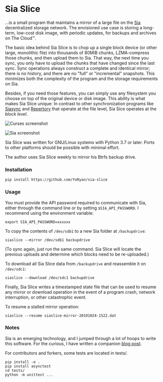 # Sia Slice

...is a small program that maintains a mirror of a large file on the
[Sia](https://sia.tech) decentralized storage network. The envisioned use case
is storing a long-term, low-cost disk image, with periodic updates, for backups
and archives on The Cloud™.

The basic idea behind Sia Slice is to chop up a single block device (or other
large, monolithic file) into thousands of 80MiB chunks, LZMA-compress those
chunks, and then upload them to Sia. That way, the next time you sync, you only
have to upload the chunks that have changed since the last sync. Sync operations
always construct a complete and identical mirror; there is no history, and there
are no "full" or "incremental" snapshots. This minimizes both the complexity of
the program and the storage requirements on Sia.

Besides, if you need those features, you can simply use any filesystem you
choose on top of the original device or disk image. This ability is what makes
Sia Slice unique: In contrast to other synchronization programs like
[Siasync](https://github.com/tbenz9/siasync) and
[Repertory](https://bitbucket.org/blockstorage/repertory/src/master/) that
operate at the file level, Sia Sice operates at the *block level*.

![Curses screenshot](https://raw.githubusercontent.com/wiki/YoRyan/sia-slice/transfer-screen.png)

![Sia screenshot](https://raw.githubusercontent.com/wiki/YoRyan/sia-slice/sia-ui-screen.png)

Sia Slice was written for GNU/Linux systems with Python 3.7 or later. Ports to
other platforms should be possible with minimal effort.

The author uses Sia Slice weekly to mirror his Btrfs backup drive.

### Installation

```
pip install https://github.com/YoRyan/sia-slice
```

### Usage

You must provide the API password required to communicate with Sia, either
through the command line or by setting `$SIA_API_PASSWORD`. I recommend using
the environment variable:

```
export SIA_API_PASSWORD=xxxxxx
```

To copy the contents of `/dev/sdb1` to a new Sia folder at `/backupdrive`:

```
siaslice --mirror /dev/sdb1 backupdrive
```

(To sync again, just run the same command. Sia Slice will locate the previous
uploads and determine which blocks need to be re-uploaded.)

To download all Sia Slice data from `/backupdrive` and reassemble it on
`/dev/sdc1`:

```
siaslice --download /dev/sdc1 backupdrive
```

Finally, Sia Slice writes a timestamped state file that can be used to resume
any mirror or download operation in the event of a program crash, network
interruption, or other catastrophic event.

To resume a stalled mirror operation:

```
siaslice --resume siaslice-mirror-20191024-1522.dat
```

### Notes

Sia is an emerging technology, and I jumped through a lot of hoops to write this
software. For the curious, I have written a companion
[blog post](https://youngryan.com/2019/10/introducing-sia-slice-my-absurdly-cheap-block-storage-solution/).

For contributors and forkers, some tests are located in tests/.
```
pip install -e .
pip install asynctest
cd tests/
python -m unittest ...
```
